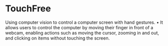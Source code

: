 # TouchFree
Using computer vision to control a computer screen with hand gestures. • It allows users to control the computer by moving their finger in front of a webcam, enabling actions such as moving the cursor, zooming in and out, and clicking on items without touching the screen.
